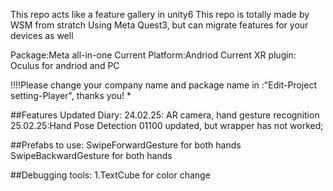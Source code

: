 This repo acts like a feature gallery in unity6
This repo is totally made by WSM from stratch
Using Meta Quest3, but can migrate features for your devices as well

Package:Meta all-in-one
Current Platform:Andriod
Current XR plugin: Oculus for andriod and PC

!!!!Please change your company name and package name in :"Edit-Project setting-Player", thanks you!
*

##Features Updated Diary:
24.02.25: AR camera, hand gesture recognition
25.02.25:Hand Pose Detection 01100 updated, but wrapper has not worked;




##Prefabs to use:
SwipeForwardGesture for both hands
SwipeBackwardGesture for both hands

##Debugging tools:
1.TextCube for color change
